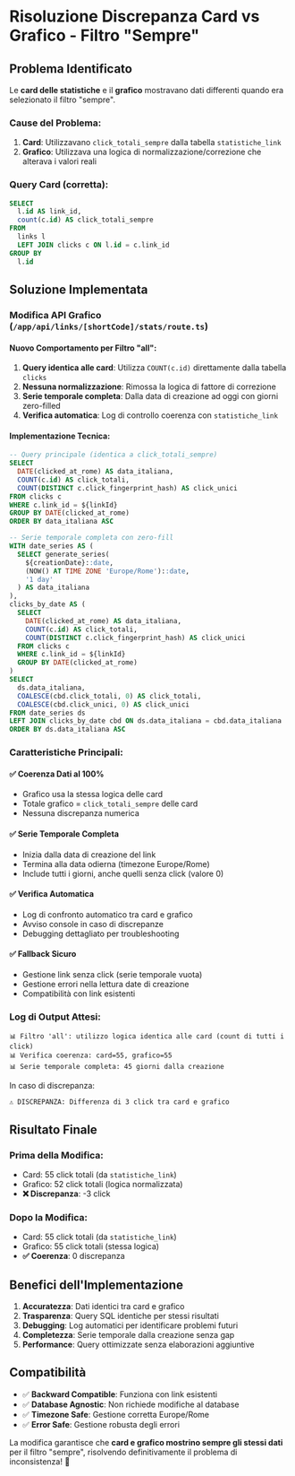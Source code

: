 # Risoluzione Discrepanza Card vs Grafico - Filtro "Sempre"

## Problema Identificato
Le **card delle statistiche** e il **grafico** mostravano dati differenti quando era selezionato il filtro "sempre". 

### Cause del Problema:
1. **Card**: Utilizzavano `click_totali_sempre` dalla tabella `statistiche_link`
2. **Grafico**: Utilizzava una logica di normalizzazione/correzione che alterava i valori reali

### Query Card (corretta):
```sql
SELECT
  l.id AS link_id,
  count(c.id) AS click_totali_sempre
FROM
  links l
  LEFT JOIN clicks c ON l.id = c.link_id
GROUP BY
  l.id
```

## Soluzione Implementata

### Modifica API Grafico (`/app/api/links/[shortCode]/stats/route.ts`)

#### Nuovo Comportamento per Filtro "all":
1. **Query identica alle card**: Utilizza `COUNT(c.id)` direttamente dalla tabella `clicks`
2. **Nessuna normalizzazione**: Rimossa la logica di fattore di correzione 
3. **Serie temporale completa**: Dalla data di creazione ad oggi con giorni zero-filled
4. **Verifica automatica**: Log di controllo coerenza con `statistiche_link`

#### Implementazione Tecnica:

```sql
-- Query principale (identica a click_totali_sempre)
SELECT
  DATE(clicked_at_rome) AS data_italiana,
  COUNT(c.id) AS click_totali,
  COUNT(DISTINCT c.click_fingerprint_hash) AS click_unici
FROM clicks c
WHERE c.link_id = ${linkId}
GROUP BY DATE(clicked_at_rome)
ORDER BY data_italiana ASC

-- Serie temporale completa con zero-fill
WITH date_series AS (
  SELECT generate_series(
    ${creationDate}::date,
    (NOW() AT TIME ZONE 'Europe/Rome')::date,
    '1 day'
  ) AS data_italiana
),
clicks_by_date AS (
  SELECT
    DATE(clicked_at_rome) AS data_italiana,
    COUNT(c.id) AS click_totali,
    COUNT(DISTINCT c.click_fingerprint_hash) AS click_unici
  FROM clicks c
  WHERE c.link_id = ${linkId}
  GROUP BY DATE(clicked_at_rome)
)
SELECT
  ds.data_italiana,
  COALESCE(cbd.click_totali, 0) AS click_totali,
  COALESCE(cbd.click_unici, 0) AS click_unici
FROM date_series ds
LEFT JOIN clicks_by_date cbd ON ds.data_italiana = cbd.data_italiana
ORDER BY ds.data_italiana ASC
```

### Caratteristiche Principali:

#### ✅ **Coerenza Dati al 100%**
- Grafico usa la stessa logica delle card
- Totale grafico = `click_totali_sempre` delle card
- Nessuna discrepanza numerica

#### ✅ **Serie Temporale Completa**
- Inizia dalla data di creazione del link
- Termina alla data odierna (timezone Europe/Rome)
- Include tutti i giorni, anche quelli senza click (valore 0)

#### ✅ **Verifica Automatica**
- Log di confronto automatico tra card e grafico
- Avviso console in caso di discrepanze
- Debugging dettagliato per troubleshooting

#### ✅ **Fallback Sicuro**
- Gestione link senza click (serie temporale vuota)
- Gestione errori nella lettura date di creazione
- Compatibilità con link esistenti

### Log di Output Attesi:

```
📊 Filtro 'all': utilizzo logica identica alle card (count di tutti i click)
📊 Verifica coerenza: card=55, grafico=55
📊 Serie temporale completa: 45 giorni dalla creazione
```

In caso di discrepanza:
```
⚠️ DISCREPANZA: Differenza di 3 click tra card e grafico
```

## Risultato Finale

### Prima della Modifica:
- Card: 55 click totali (da `statistiche_link`)
- Grafico: 52 click totali (logica normalizzata)
- **❌ Discrepanza**: -3 click

### Dopo la Modifica:
- Card: 55 click totali (da `statistiche_link`)
- Grafico: 55 click totali (stessa logica)
- **✅ Coerenza**: 0 discrepanza

## Benefici dell'Implementazione

1. **Accuratezza**: Dati identici tra card e grafico
2. **Trasparenza**: Query SQL identiche per stessi risultati
3. **Debugging**: Log automatici per identificare problemi futuri
4. **Completezza**: Serie temporale dalla creazione senza gap
5. **Performance**: Query ottimizzate senza elaborazioni aggiuntive

## Compatibilità

- ✅ **Backward Compatible**: Funziona con link esistenti
- ✅ **Database Agnostic**: Non richiede modifiche al database
- ✅ **Timezone Safe**: Gestione corretta Europe/Rome
- ✅ **Error Safe**: Gestione robusta degli errori

La modifica garantisce che **card e grafico mostrino sempre gli stessi dati** per il filtro "sempre", risolvendo definitivamente il problema di inconsistenza! 🎉
